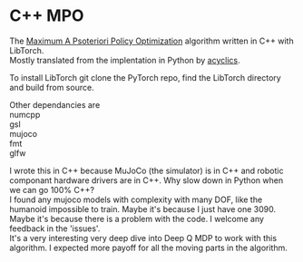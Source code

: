 # C++ MPO

The [Maximum A Psoteriori Policy Optimization](https://arxiv.org/pdf/1806.06920v1.pdf) algorithm written in C++ with LibTorch.  
Mostly translated from the implentation in Python by [acyclics](https://github.com/acyclics/MPO).

To install LibTorch git clone the PyTorch repo, find the LibTorch directory and build from source.

Other dependancies are  
numcpp  
gsl  
mujoco  
fmt  
glfw  


I wrote this in C++ because MuJoCo (the simulator) is in C++ and robotic componant hardware drivers are in C++. Why slow down in Python when we can go 100% C++?  
I found any mujoco models with complexity with many DOF, like the humanoid impossible to train. Maybe it's because I just have one 3090. Maybe it's because there is a problem with the code. I welcome any feedback in the 'issues'.  
It's a very interesting very deep dive into Deep Q MDP to work with this algorithm. I expected more payoff for all the moving parts in the algorithm.
